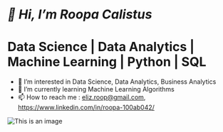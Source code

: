 # ***👋 Hi, I’m Roopa Calistus***

# Data Science | Data Analytics | Machine Learning | Python | SQL

- 👀 I’m interested in Data Science, Data Analytics, Business Analytics
- 🌱 I’m currently learning Machine Learning Algorithms
- 📫 How to reach me : eliz.roop@gmail.com, https://www.linkedin.com/in/roopa-100ab042/


![This is an image](https://www.instagram.com/p/Cjm5sq1OtCP/?igshid=NmNmNjAwNzg=)
